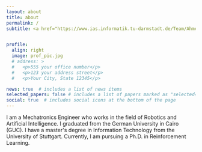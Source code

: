 ```yaml
---
layout: about
title: about
permalink: /
subtitle: <a href="https://www.ias.informatik.tu-darmstadt.de/Team/AhmedHendawy">Ph.D. Candidate</a> at LiteRL and <a href="https://www.ias.informatik.tu-darmstadt.de/">IAS</a> research groups, <a href="https://www.tu-darmstadt.de/">TU Darmstadt</a>.


profile:
  align: right
  image: prof_pic.jpg
  # address: >
  #   <p>555 your office number</p>
  #   <p>123 your address street</p>
  #   <p>Your City, State 12345</p>

news: true  # includes a list of news items
selected_papers: false # includes a list of papers marked as "selected={true}"
social: true  # includes social icons at the bottom of the page
---
```



I am a Mechatronics Engineer who works in the field of Robotics and Artificial Intelligence. I graduated from the German University in Cairo (GUC). I have a master's degree in Information Technology from the University of Stuttgart. Currently, I am pursuing a Ph.D. in Reinforcement Learning.